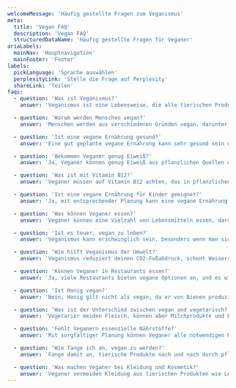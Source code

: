 ```yaml
---
welcomeMessage: 'Häufig gestellte Fragen zum Veganismus'
meta:
  title: 'Vegan FAQ'
  description: 'Vegan FAQ'
  structuredDataName: 'Häufig gestellte Fragen für Veganer'
ariaLabels:
  mainNav: 'Hauptnavigation'
  mainFooter: 'Footer'
labels:
  pickLanguage: 'Sprache auswählen'
  perplexityLink: 'Stelle die Frage auf Perplexity'
  shareLink: 'Teilen'
faqs:
  - question: 'Was ist Veganismus?'
    answer: 'Veganismus ist eine Lebensweise, die alle tierischen Produkte ausschließt, einschließlich Fleisch, Milchprodukte, Eier und Honig sowie Produkte, die an Tieren getestet wurden. Er ist durch ethische, ökologische und gesundheitliche Überlegungen motiviert.'

  - question: 'Warum werden Menschen vegan?'
    answer: 'Menschen werden aus verschiedenen Gründen vegan, darunter die Verringerung des Tierleids, die Minimierung der Umweltbelastung und die Verbesserung der eigenen Gesundheit.'

  - question: 'Ist eine vegane Ernährung gesund?'
    answer: 'Eine gut geplante vegane Ernährung kann sehr gesund sein und alle notwendigen Nährstoffe liefern. Sie ist reich an Obst, Gemüse, Vollkornprodukten und Hülsenfrüchten, die mit einem geringeren Risiko für chronische Krankheiten verbunden sind.'

  - question: 'Bekommen Veganer genug Eiweiß?'
    answer: 'Ja, Veganer können genug Eiweiß aus pflanzlichen Quellen wie Bohnen, Linsen, Tofu, Tempeh, Quinoa und Nüssen bekommen. Es ist ein Mythos, dass Veganer ihren Eiweißbedarf nicht decken können.'

  - question: 'Was ist mit Vitamin B12?'
    answer: 'Veganer müssen auf Vitamin B12 achten, das in pflanzlichen Lebensmitteln nicht vorkommt. Es wird empfohlen, ein B12-Präparat einzunehmen oder angereicherte Lebensmittel wie pflanzliche Milchprodukte und Getreide zu konsumieren.'

  - question: 'Ist eine vegane Ernährung für Kinder geeignet?'
    answer: 'Ja, mit entsprechender Planung kann eine vegane Ernährung das gesunde Wachstum und die Entwicklung von Kindern unterstützen. Es ist wichtig, dass sie genügend Nährstoffe wie Eisen, Kalzium und B12 erhalten.'

  - question: 'Was können Veganer essen?'
    answer: 'Veganer können eine Vielzahl von Lebensmitteln essen, darunter Obst, Gemüse, Getreide, Hülsenfrüchte, Nüsse, Samen und viele pflanzliche Alternativen zu Fleisch, Milchprodukten und Eiern.'

  - question: 'Ist es teuer, vegan zu leben?'
    answer: 'Veganismus kann erschwinglich sein, besonders wenn man sich auf Vollwertkost wie Bohnen, Reis und Gemüse konzentriert. Verarbeitete vegane Produkte können teurer sein, sind aber nicht notwendig.'

  - question: 'Wie hilft Veganismus der Umwelt?'
    answer: 'Veganismus reduziert deinen CO2-Fußabdruck, schont Wasserressourcen und verringert Abholzung und Verschmutzung. Die Tierhaltung ist eine der Hauptursachen für Umweltzerstörung.'

  - question: 'Können Veganer in Restaurants essen?'
    answer: 'Ja, viele Restaurants bieten vegane Optionen an, und es wird immer einfacher, vegane Restaurants zu finden. Du kannst auch Gerichte so abändern lassen, dass sie vegan sind.'

  - question: 'Ist Honig vegan?'
    answer: 'Nein, Honig gilt nicht als vegan, da er von Bienen produziert wird. Viele Veganer meiden Honig, um die Ausbeutung von Bienen zu verhindern.'

  - question: 'Was ist der Unterschied zwischen vegan und vegetarisch?'
    answer: 'Vegetarier meiden Fleisch, können aber Milchprodukte und Eier konsumieren. Veganer meiden alle tierischen Produkte, einschließlich Milchprodukte, Eier und Honig.'

  - question: 'Fehlt Veganern essenzielle Nährstoffe?'
    answer: 'Mit sorgfältiger Planung können Veganer alle notwendigen Nährstoffe erhalten. Wichtige Nährstoffe, die überwacht werden sollten, sind Eiweiß, Eisen, Kalzium, Omega-3-Fettsäuren und Vitamin B12.'

  - question: 'Wie fange ich an, vegan zu werden?'
    answer: 'Fange damit an, tierische Produkte nach und nach durch pflanzliche Alternativen zu ersetzen. Informiere dich über Ernährung, probiere neue Rezepte aus und erkunde vegane Gemeinschaften für Unterstützung.'

  - question: 'Was machen Veganer bei Kleidung und Kosmetik?'
    answer: 'Veganer vermeiden Kleidung aus tierischen Produkten wie Leder, Wolle und Seide. Sie wählen auch tierversuchsfreie Kosmetika, die nicht an Tieren getestet werden und keine tierischen Inhaltsstoffe enthalten.'
---
```


